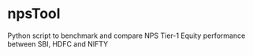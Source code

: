 # npsTool
Python script to benchmark and compare NPS Tier-1 Equity performance between SBI, HDFC and NIFTY
